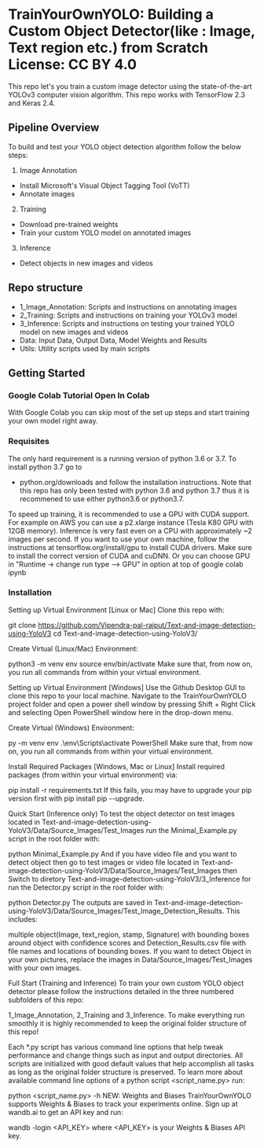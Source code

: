 # TrainYourOwnYOLO: Building a Custom Object Detector(like : Image, Text region etc.) from Scratch License: CC BY 4.0
This repo let's you train a custom image detector using the state-of-the-art YOLOv3 computer vision algorithm. This repo works with TensorFlow 2.3 and Keras 2.4.

## Pipeline Overview
To build and test your YOLO object detection algorithm follow the below steps:

1. Image Annotation
- Install Microsoft's Visual Object Tagging Tool (VoTT)
- Annotate images
2. Training
- Download pre-trained weights
- Train your custom YOLO model on annotated images
3. Inference
- Detect objects in new images and videos

## Repo structure
- 1_Image_Annotation: Scripts and instructions on annotating images
- 2_Training: Scripts and instructions on training your YOLOv3 model
- 3_Inference: Scripts and instructions on testing your trained YOLO model on new images and videos
- Data: Input Data, Output Data, Model Weights and Results
- Utils: Utility scripts used by main scripts

## Getting Started
### Google Colab Tutorial Open In Colab
With Google Colab you can skip most of the set up steps and start training your own model right away.

### Requisites
The only hard requirement is a running version of python 3.6 or 3.7. To install python 3.7 go to

- python.org/downloads
and follow the installation instructions. Note that this repo has only been tested with python 3.6 and python 3.7 thus it is recommened to use either python3.6 or python3.7.

To speed up training, it is recommended to use a GPU with CUDA support. For example on AWS you can use a p2.xlarge instance (Tesla K80 GPU with 12GB memory). Inference is very fast even on a CPU with approximately ~2 images per second. If you want to use your own machine, follow the instructions at tensorflow.org/install/gpu to install CUDA drivers. Make sure to install the correct version of CUDA and cuDNN. Or you can choose GPU in "Runtime -> change run type --> GPU" in option at top of google colab ipynb

### Installation
Setting up Virtual Environment [Linux or Mac]
Clone this repo with:

git clone https://github.com/Vipendra-pal-rajput/Text-and-image-detection-using-YoloV3
cd Text-and-image-detection-using-YoloV3/

Create Virtual (Linux/Mac) Environment:

python3 -m venv env
source env/bin/activate
Make sure that, from now on, you run all commands from within your virtual environment.

Setting up Virtual Environment [Windows]
Use the Github Desktop GUI to clone this repo to your local machine. Navigate to the TrainYourOwnYOLO project folder and open a power shell window by pressing Shift + Right Click and selecting Open PowerShell window here in the drop-down menu.

Create Virtual (Windows) Environment:

py -m venv env
.\env\Scripts\activate
PowerShell Make sure that, from now on, you run all commands from within your virtual environment.

Install Required Packages [Windows, Mac or Linux]
Install required packages (from within your virtual environment) via:

pip install -r requirements.txt
If this fails, you may have to upgrade your pip version first with pip install pip --upgrade.

Quick Start (Inference only)
To test the object detector on test images located in Text-and-image-detection-using-YoloV3/Data/Source_Images/Test_Images run the Minimal_Example.py script in the root folder with:

python Minimal_Example.py
And if you have video file and you want to detect object then go to test images or video file located in Text-and-image-detection-using-YoloV3/Data/Source_Images/Test_Images then Switch to diretory Text-and-image-detection-using-YoloV3/3_Inference for run the Detector.py script in the root folder with:

python Detector.py
The outputs are saved in Text-and-image-detection-using-YoloV3/Data/Source_Images/Test_Image_Detection_Results. This includes:

multiple object(Image, text_region, stamp, Signature) with bounding boxes around object with confidence scores and
Detection_Results.csv file with file names and locations of bounding boxes.
If you want to detect Object in your own pictures, replace the images in Data/Source_Images/Test_Images with your own images.

Full Start (Training and Inference)
To train your own custom YOLO object detector please follow the instructions detailed in the three numbered subfolders of this repo:

1_Image_Annotation,
2_Training and
3_Inference.
To make everything run smoothly it is highly recommended to keep the original folder structure of this repo!

Each *.py script has various command line options that help tweak performance and change things such as input and output directories. All scripts are initialized with good default values that help accomplish all tasks as long as the original folder structure is preserved. To learn more about available command line options of a python script <script_name.py> run:

python <script_name.py> -h
NEW: Weights and Biases
TrainYourOwnYOLO supports Weights & Biases to track your experiments online. Sign up at wandb.ai to get an API key and run:

wandb -login <API_KEY>
where <API_KEY> is your Weights & Biases API key.
